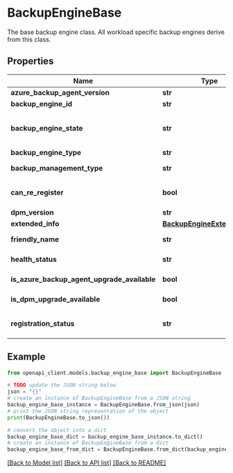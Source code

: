 # BackupEngineBase

The base backup engine class. All workload specific backup engines derive from this class.

## Properties

Name | Type | Description | Notes
------------ | ------------- | ------------- | -------------
**azure_backup_agent_version** | **str** | Backup agent version | [optional] 
**backup_engine_id** | **str** | ID of the backup engine. | [optional] 
**backup_engine_state** | **str** | Status of the backup engine with the Recovery Services Vault. &#x3D; {Active/Deleting/DeleteFailed} | [optional] 
**backup_engine_type** | **str** | Type of the backup engine. | [optional] 
**backup_management_type** | **str** | Type of backup management for the backup engine. | [optional] 
**can_re_register** | **bool** | Flag indicating if the backup engine be registered, once already registered. | [optional] 
**dpm_version** | **str** | Backup engine version | [optional] 
**extended_info** | [**BackupEngineExtendedInfo**](BackupEngineExtendedInfo.md) |  | [optional] 
**friendly_name** | **str** | Friendly name of the backup engine. | [optional] 
**health_status** | **str** | Backup status of the backup engine. | [optional] 
**is_azure_backup_agent_upgrade_available** | **bool** | To check if backup agent upgrade available | [optional] 
**is_dpm_upgrade_available** | **bool** | To check if backup engine upgrade available | [optional] 
**registration_status** | **str** | Registration status of the backup engine with the Recovery Services Vault. | [optional] 

## Example

```python
from openapi_client.models.backup_engine_base import BackupEngineBase

# TODO update the JSON string below
json = "{}"
# create an instance of BackupEngineBase from a JSON string
backup_engine_base_instance = BackupEngineBase.from_json(json)
# print the JSON string representation of the object
print(BackupEngineBase.to_json())

# convert the object into a dict
backup_engine_base_dict = backup_engine_base_instance.to_dict()
# create an instance of BackupEngineBase from a dict
backup_engine_base_from_dict = BackupEngineBase.from_dict(backup_engine_base_dict)
```
[[Back to Model list]](../README.md#documentation-for-models) [[Back to API list]](../README.md#documentation-for-api-endpoints) [[Back to README]](../README.md)



